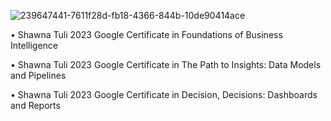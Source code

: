 ![239647441-7611f28d-fb18-4366-844b-10de90414ace](https://github.com/shawna-tuli-silicon-valley/google-business-intelligence/assets/19508013/f55f045c-612b-43e1-b78b-cd2228136019)

• Shawna Tuli 2023 Google Certificate in Foundations of Business Intelligence

• Shawna Tuli 2023 Google Certificate in The Path to Insights: Data Models and Pipelines

• Shawna Tuli 2023 Google Certificate in Decision, Decisions: Dashboards and Reports 
